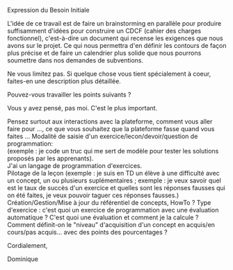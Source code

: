 Expression du Besoin Initiale


L'idée de ce travail est de faire un brainstorming en parallèle pour produire suffisamment d'idées pour construire un CDCF (cahier des charges fonctionnel), c'est-à-dire un document qui recense les exigences que nous avons sur le projet. Ce qui nous permettra d'en définir les contours de façon plus précise et de faire un calendrier plus solide que nous pourrons soumettre dans nos demandes de subventions.

Ne vous limitez pas. Si quelque chose vous tient spécialement à coeur, faites-en une description plus détaillée.

Pouvez-vous travailler les points suivants ?

Vous y avez pensé, pas moi. C'est le plus important.

Pensez surtout aux interactions avec la plateforme, comment vous aller faire pour ..., 
ce que vous souhaitez que la plateforme fasse quand vous faites ...
Modalité de saisie d'un exercice/lecon/devoir/question de programmation:  
(exemple : je code un truc qui me sert de modèle pour tester les solutions proposés par les apprenants).  
 J'ai un langage de programmation d'exercices.  
Pilotage de la leçon (exemple : je suis en TD un élève à une difficulté avec un concept,
<je> <lui> <ouvre> un ou plusieurs <exercices> suplémentaires ; exemple : je veux savoir
quel est le taux de succès d'un exercice et quelles sont les réponses fausses qui on été faites, 
je veux pouvoir taguer ces réponses fausses.)
Création/Gestion/Mise à jour du référentiel de concepts, HowTo ?
Type d'exercice : c'est quoi un exercice de programmation avec une évaluation automatique ?
C'est quoi une évaluation et comment je la calcule ? Comment définit-on le "niveau" d'acquisition d'un concept en acquis/en cours/pas acquis... avec des points des pourcentages ?

Cordialement,

Dominique
